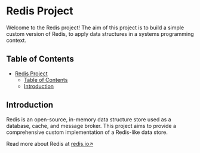 # Redis Project

Welcome to the Redis project! The aim of this project is to build a simple custom version of Redis, to apply data structures in a systems programming context.

## Table of Contents
- [Redis Project](#redis-project)
  - [Table of Contents](#table-of-contents)
  - [Introduction](#introduction)

## Introduction

Redis is an open-source, in-memory data structure store used as a database, cache, and message broker. This project aims to provide a comprehensive custom implementation of a Redis-like data store.

Read more about Redis at [redis.io↗](https://redis.io/)
